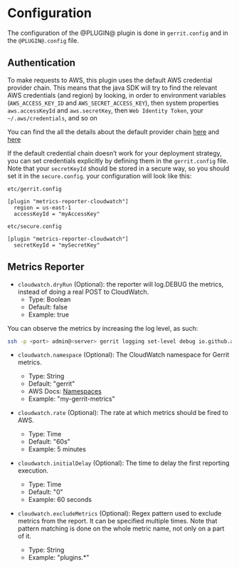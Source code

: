 # Configuration

The configuration of the @PLUGIN@ plugin is done in `gerrit.config` and in the `@PLUGIN@.config` file.


## Authentication

To make requests to AWS, this plugin uses the default AWS credential provider chain.
This means that the java SDK will try to find the relevant AWS credentials (and region) by looking, in order to
environment variables (`AWS_ACCESS_KEY_ID` and `AWS_SECRET_ACCESS_KEY`), then system properties
`aws.accessKeyId` and `aws.secretKey`, then `Web Identity Token`, your `~/.aws/credentials`, and so on

You can find the all the details about the default provider chain
[here](https://docs.aws.amazon.com/sdk-for-java/v1/developer-guide/credentials.html) and
[here](https://docs.aws.amazon.com/sdk-for-java/v1/developer-guide/setup-credentials.html)

If the default credential chain doesn’t work for your deployment strategy, you can set credentials explicitly by defining
them in the `gerrit.config` file.
Note that your `secretKeyId` should be stored in a secure way, so you should set it in the `secure.config`.
your configuration will look like this:

`etc/gerrit.config`
```
[plugin "metrics-reporter-cloudwatch"]
  region = us-east-1
  accessKeyId = "myAccessKey"
```

`etc/secure.config`
```
[plugin "metrics-reporter-cloudwatch"]
  secretKeyId = "mySecretKey"
```

## Metrics Reporter

* `cloudwatch.dryRun` (Optional): the reporter will log.DEBUG the metrics, instead of doing a real POST to CloudWatch.  
    * Type: Boolean
    * Default: false
    * Example: true

You can observe the metrics by increasing the log level, as such:

```bash
ssh -p <port> admin@<server> gerrit logging set-level debug io.github.azagniotov.metrics.reporter.cloudwatch.CloudWatchReporter
```

* `cloudwatch.namespace` (Optional): The CloudWatch namespace for Gerrit metrics.
    * Type: String
    * Default: "gerrit"
    * AWS Docs: [Namespaces](https://docs.aws.amazon.com/AmazonCloudWatch/latest/monitoring/cloudwatch_concepts.html#Namespace)
    * Example: "my-gerrit-metrics"

* `cloudwatch.rate` (Optional): The rate at which metrics should be fired to AWS.
    * Type: Time
    * Default: "60s"
    * Example: 5 minutes

* `cloudwatch.initialDelay` (Optional): The time to delay the first reporting execution.
    * Type: Time
    * Default: "0"
    * Example: 60 seconds

* `cloudwatch.excludeMetrics` (Optional): Regex pattern used to exclude metrics from the report. It can be specified multiple times.
Note that pattern matching is done on the whole metric name, not only on a part of it.
    * Type: String
    * Example: "plugins.*"